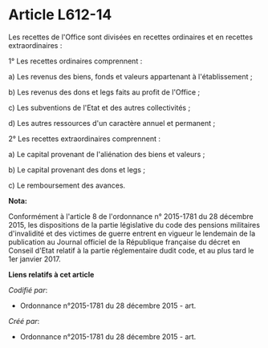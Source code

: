 # Article L612-14

Les recettes de l'Office sont divisées en recettes ordinaires et en recettes extraordinaires :

1° Les recettes ordinaires comprennent :

a) Les revenus des biens, fonds et valeurs appartenant à l'établissement ;

b) Les revenus des dons et legs faits au profit de l'Office ;

c) Les subventions de l'Etat et des autres collectivités ;

d) Les autres ressources d'un caractère annuel et permanent ;

2° Les recettes extraordinaires comprennent :

a) Le capital provenant de l'aliénation des biens et valeurs ;

b) Le capital provenant des dons et legs ;

c) Le remboursement des avances.

**Nota:**

Conformément à l'article 8 de l'ordonnance n° 2015-1781 du 28 décembre 2015, les dispositions de la partie législative du
code des pensions militaires d'invalidité et des victimes de guerre entrent en vigueur le lendemain de la publication au
Journal officiel de la République française du décret en Conseil d'Etat relatif à la partie réglementaire dudit code, et au
plus tard le 1er janvier 2017.

**Liens relatifs à cet article**

_Codifié par_:

  - Ordonnance n°2015-1781 du 28 décembre 2015 - art.

_Créé par_:

  - Ordonnance n°2015-1781 du 28 décembre 2015 - art.
